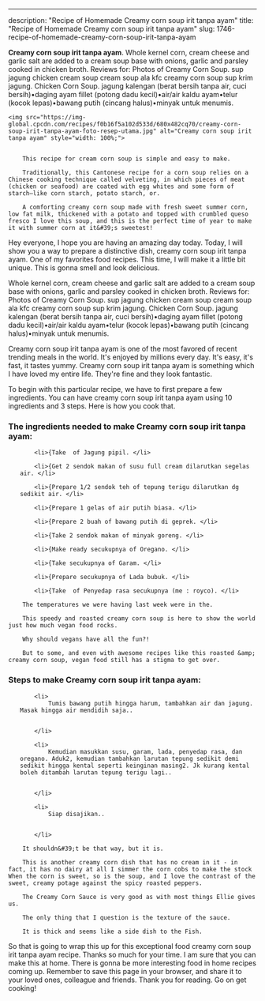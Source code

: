 ---
description: "Recipe of Homemade Creamy corn soup irit tanpa ayam"
title: "Recipe of Homemade Creamy corn soup irit tanpa ayam"
slug: 1746-recipe-of-homemade-creamy-corn-soup-irit-tanpa-ayam

<p>
	<strong>Creamy corn soup irit tanpa ayam</strong>. 
	Whole kernel corn, cream cheese and garlic salt are added to a cream soup base with onions, garlic and parsley cooked in chicken broth. Reviews for: Photos of Creamy Corn Soup. sup jagung chicken cream soup cream soup ala kfc creamy corn soup sup krim jagung. Chicken Corn Soup. jagung kalengan (berat bersih tanpa air, cuci bersih)•daging ayam fillet (potong dadu kecil)•air/air kaldu ayam•telur (kocok lepas)•bawang putih (cincang halus)•minyak untuk menumis.
</p>
<p>
	
	<img src="https://img-global.cpcdn.com/recipes/f0b16f5a102d533d/680x482cq70/creamy-corn-soup-irit-tanpa-ayam-foto-resep-utama.jpg" alt="Creamy corn soup irit tanpa ayam" style="width: 100%;">
	
	
		This recipe for cream corn soup is simple and easy to make.
	
		Traditionally, this Cantonese recipe for a corn soup relies on a Chinese cooking technique called velveting, in which pieces of meat (chicken or seafood) are coated with egg whites and some form of starch—like corn starch, potato starch, or.
	
		A comforting creamy corn soup made with fresh sweet summer corn, low fat milk, thickened with a potato and topped with crumbled queso fresco I love this soup, and this is the perfect time of year to make it with summer corn at it&#39;s sweetest!
	
</p>
<p>
	Hey everyone, I hope you are having an amazing day today. Today, I will show you a way to prepare a distinctive dish, creamy corn soup irit tanpa ayam. One of my favorites food recipes. This time, I will make it a little bit unique. This is gonna smell and look delicious.
</p>
	
<p>
	Whole kernel corn, cream cheese and garlic salt are added to a cream soup base with onions, garlic and parsley cooked in chicken broth. Reviews for: Photos of Creamy Corn Soup. sup jagung chicken cream soup cream soup ala kfc creamy corn soup sup krim jagung. Chicken Corn Soup. jagung kalengan (berat bersih tanpa air, cuci bersih)•daging ayam fillet (potong dadu kecil)•air/air kaldu ayam•telur (kocok lepas)•bawang putih (cincang halus)•minyak untuk menumis.
</p>
<p>
	Creamy corn soup irit tanpa ayam is one of the most favored of recent trending meals in the world. It's enjoyed by millions every day. It's easy, it's fast, it tastes yummy. Creamy corn soup irit tanpa ayam is something which I have loved my entire life. They're fine and they look fantastic.
</p>

<p>
To begin with this particular recipe, we have to first prepare a few ingredients. You can have creamy corn soup irit tanpa ayam using 10 ingredients and 3 steps. Here is how you cook that.
</p>

<h3>The ingredients needed to make Creamy corn soup irit tanpa ayam:</h3>

<ol>
	
		<li>{Take  of Jagung pipil. </li>
	
		<li>{Get 2 sendok makan of susu full cream dilarutkan segelas air. </li>
	
		<li>{Prepare 1/2 sendok teh of tepung terigu dilarutkan dg sedikit air. </li>
	
		<li>{Prepare 1 gelas of air putih biasa. </li>
	
		<li>{Prepare 2 buah of bawang putih di geprek. </li>
	
		<li>{Take 2 sendok makan of minyak goreng. </li>
	
		<li>{Make ready secukupnya of Oregano. </li>
	
		<li>{Take secukupnya of Garam. </li>
	
		<li>{Prepare secukupnya of Lada bubuk. </li>
	
		<li>{Take  of Penyedap rasa secukupnya (me : royco). </li>
	
</ol>
<p>
	
		The temperatures we were having last week were in the.
	
		This speedy and roasted creamy corn soup is here to show the world just how much vegan food rocks.
	
		Why should vegans have all the fun?!
	
		But to some, and even with awesome recipes like this roasted &amp; creamy corn soup, vegan food still has a stigma to get over.
	
</p>

<h3>Steps to make Creamy corn soup irit tanpa ayam:</h3>

<ol>
	
		<li>
			Tumis bawang putih hingga harum, tambahkan air dan jagung. Masak hingga air mendidih saja..
			
			
		</li>
	
		<li>
			Kemudian masukkan susu, garam, lada, penyedap rasa, dan oregano. Aduk2, kemudian tambahkan larutan tepung sedikit demi sedikit hingga kental seperti keinginan masing2. Jk kurang kental boleh ditambah larutan tepung terigu lagi..
			
			
		</li>
	
		<li>
			Siap disajikan..
			
			
		</li>
	
</ol>

<p>
	
		It shouldn&#39;t be that way, but it is.
	
		This is another creamy corn dish that has no cream in it - in fact, it has no dairy at all I simmer the corn cobs to make the stock When the corn is sweet, so is the soup, and I love the contrast of the sweet, creamy potage against the spicy roasted peppers.
	
		The Creamy Corn Sauce is very good as with most things Ellie gives us.
	
		The only thing that I question is the texture of the sauce.
	
		It is thick and seems like a side dish to the Fish.
	
</p>

<p>
	So that is going to wrap this up for this exceptional food creamy corn soup irit tanpa ayam recipe. Thanks so much for your time. I am sure that you can make this at home. There is gonna be more interesting food in home recipes coming up. Remember to save this page in your browser, and share it to your loved ones, colleague and friends. Thank you for reading. Go on get cooking!
</p>

